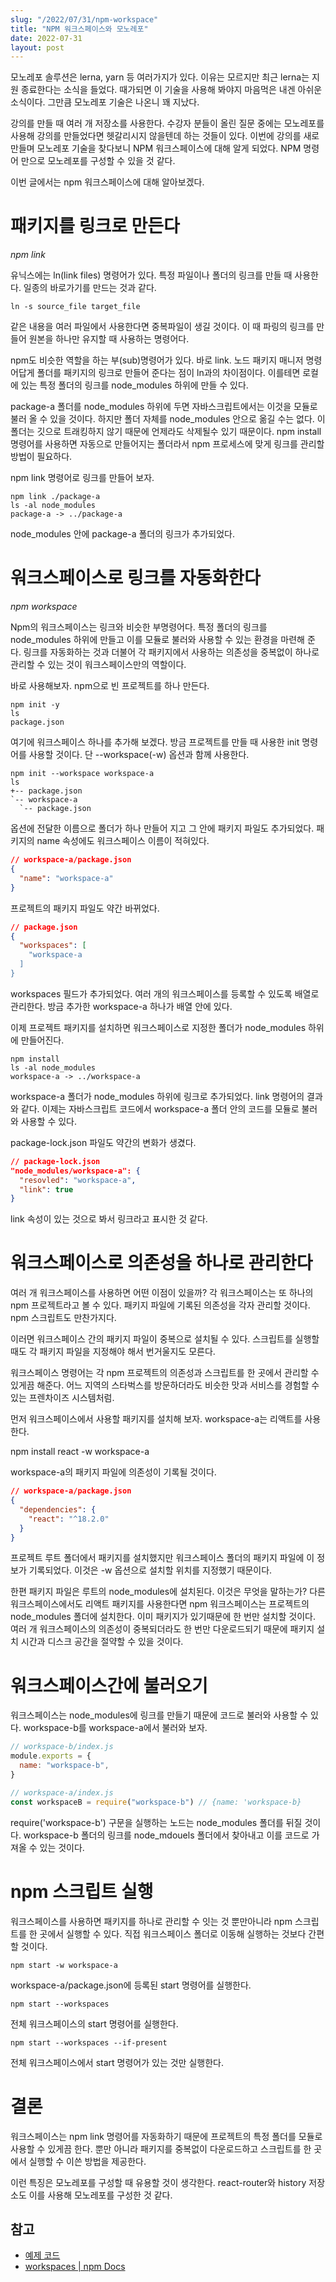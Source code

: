 ```yaml
---
slug: "/2022/07/31/npm-workspace"
title: "NPM 워크스페이스와 모노레포"
date: 2022-07-31
layout: post
---
```


모노레포 솔루션은 lerna, yarn 등 여러가지가 있다. 이유는 모르지만 최근 lerna는 지원 종료한다는 소식을 들었다. 때가되면 이 기술을 사용해 봐야지 마음먹은 내겐 아쉬운 소식이다. 그만큼 모노레포 기술은 나온니 꽤 지났다.

강의를 만들 때 여러 개 저장소를 사용한다. 수강자 분들이 올린 질문 중에는 모노레포를 사용해 강의를 만들었다면 헷갈리시지 않을텐데 하는 것들이 있다. 이번에 강의를 새로 만들며 모노레포 기술을 찾다보니 NPM 워크스페이스에 대해 알게 되었다. NPM 명령어 만으로 모노레포를 구성할 수 있을 것 같다.

이번 글에서는 npm 워크스페이스에 대해 알아보겠다.

# 패키지를 링크로 만든다

_npm link_

유닉스에는 ln(link files) 명령어가 있다. 특정 파일이나 폴더의 링크를 만들 때 사용한다. 일종의 바로가기를 만드는 것과 같다.

```
ln -s source_file target_file
```

같은 내용을 여러 파일에서 사용한다면 중복파일이 생길 것이다. 이 때 파링의 링크를 만들어 원본을 하나만 유지할 때 사용하는 명령어다.

npm도 비슷한 역할을 하는 부(sub)명령어가 있다. 바로 link. 노드 패키지 매니저 명령어답게 폴더를 패키지의 링크로 만들어 준다는 점이 ln과의 차이점이다. 이를테면 로컬에 있는 특정 폴더의 링크를 node_modules 하위에 만들 수 있다.

package-a 폴더를 node_modules 하위에 두면 자바스크립트에서는 이것을 모듈로 불러 올 수 있을 것이다. 하지만 폴더 자체를 node_modules 안으로 옮길 수는 없다. 이 폴더는 깃으로 트래킹하지 않기 때문에 언제라도 삭제될수 있기 때문이다. npm install 명령어를 사용하면 자동으로 만들어지는 폴더라서 npm 프로세스에 맞게 링크를 관리할 방법이 필요하다.

npm link 명령어로 링크를 만들어 보자.

```
npm link ./package-a
ls -al node_modules
package-a -> ../package-a
```

node_modules 안에 package-a 폴더의 링크가 추가되었다.

# 워크스페이스로 링크를 자동화한다

_npm workspace_

Npm의 워크스페이스는 링크와 비슷한 부명령어다. 특정 폴더의 링크를 node_modules 하위에 만들고 이를 모듈로 불러와 사용할 수 있는 환경을 마련해 준다. 링크를 자동화하는 것과 더불어 각 패키지에서 사용하는 의존성을 중복없이 하나로 관리할 수 있는 것이 워크스페이스만의 역할이다.

바로 사용해보자. npm으로 빈 프로젝트를 하나 만든다.

```
npm init -y
ls
package.json
```

여기에 워크스페이스 하나를 추가해 보겠다. 방금 프로젝트를 만들 때 사용한 init 명령어를 사용할 것이다. 단 --workspace(-w) 옵션과 함께 사용한다.

```
npm init --workspace workspace-a
ls
+-- package.json
`-- workspace-a
  `-- package.json
```

옵션에 전달한 이름으로 폴더가 하나 만들어 지고 그 안에 패키지 파일도 추가되었다. 패키지의 name 속성에도 워크스페이스 이름이 적혀있다.

```json
// workspace-a/package.json
{
  "name": "workspace-a"
}
```

프로젝트의 패키지 파일도 약간 바뀌었다.

```json
// package.json
{
  "workspaces": [
    "workspace-a
  ]
}
```

workspaces 필드가 추가되었다. 여러 개의 워크스페이스를 등록할 수 있도록 배열로 관리한다. 방금 추가한 workspace-a 하나가 배열 안에 있다.

이제 프로젝트 패키지를 설치하면 워크스페이스로 지정한 폴더가 node_modules 하위에 만들어진다.

```
npm install
ls -al node_modules
workspace-a -> ../workspace-a
```

workspace-a 폴더가 node_modules 하위에 링크로 추가되었다. link 명령어의 결과와 같다. 이제는 자바스크립트 코드에서 workspace-a 폴더 안의 코드를 모듈로 불러와 사용할 수 있다.

package-lock.json 파일도 약간의 변화가 생겼다.

```json
// package-lock.json
"node_modules/workspace-a": {
  "resovled": "workspace-a",
  "link": true
}
```

link 속성이 있는 것으로 봐서 링크라고 표시한 것 같다.

# 워크스페이스로 의존성을 하나로 관리한다

여러 개 워크스페이스를 사용하면 어떤 이점이 있을까? 각 워크스페이스는 또 하나의 npm 프로젝트라고 볼 수 있다. 패키지 파일에 기록된 의존성을 각자 관리할 것이다. npm 스크립트도 만찬가지다.

이러면 워크스페이스 간의 패키지 파일이 중복으로 설치될 수 있다. 스크립트를 실행할 때도 각 패키지 파일을 지정해야 해서 번거울지도 모른다.

워크스페이스 명령어는 각 npm 프로젝트의 의존성과 스크립트를 한 곳에서 관리할 수 있게끔 해준다. 어느 지역의 스타벅스를 방문하더라도 비슷한 맛과 서비스를 경험할 수 있는 프렌차이즈 시스템처럼.

먼저 워크스페이스에서 사용할 패키지를 설치해 보자. workspace-a는 리액트를 사용한다.

npm install react -w workspace-a

workspace-a의 패키지 파일에 의존성이 기록될 것이다.

```json
// workspace-a/package.json
{
  "dependencies": {
    "react": "^18.2.0"
  }
}
```

프로젝트 루트 폴더에서 패키지를 설치했지만 워크스페이스 폴더의 패키지 파일에 이 정보가 기록되었다. 이것은 -w 옵션으로 설치할 위치를 지정했기 때문이다.

한편 패키지 파일은 루트의 node_modules에 설치된다. 이것은 무엇을 말하는가? 다른 워크스페이스에서도 리액트 패키지를 사용한다면 npm 워크스페이스는 프로젝트의 node_modules 폴더에 설치한다. 이미 패키지가 있기때문에 한 번만 설치할 것이다. 여러 개 워크스페이스의 의존성이 중복되더라도 한 번만 다운로드되기 때문에 패키지 설치 시간과 디스크 공간을 절약할 수 있을 것이다.

# 워크스페이스간에 불러오기

워크스페이스는 node_modules에 링크를 만들기 때문에 코드로 불러와 사용할 수 있다. workspace-b를 workspace-a에서 불러와 보자.

```js
// workspace-b/index.js
module.exports = {
  name: "workspace-b",
}

// workspace-a/index.js
const workspaceB = require("workspace-b") // {name: 'workspace-b}
```

require('workspace-b') 구문을 실행하는 노드는 node_modules 폴더를 뒤질 것이다. workspace-b 폴더의 링크를 node_mdouels 폴더에서 찾아내고 이를 코드로 가져올 수 있는 것이다.

# npm 스크립트 실행

워크스페이스를 사용하면 패키지를 하나로 관리할 수 잇는 것 뿐만아니라 npm 스크립트를 한 곳에서 실행할 수 있다. 직접 워크스페이스 폴더로 이동해 실행하는 것보다 간편할 것이다.

```
npm start -w workspace-a
```

workspace-a/package.json에 등록된 start 명령어를 실행한다.

```
npm start --workspaces
```

전체 워크스페이스의 start 명령어를 실행한다.

```
npm start --workspaces --if-present
```

전체 워크스페이스에서 start 명령어가 있는 것만 실행한다.

# 결론

워크스페이스는 npm link 명령어를 자동화하기 때문에 프로젝트의 특정 폴더를 모듈로 사용할 수 있게끔 한다. 뿐만 아니라 패키지를 중복없이 다운로드하고 스크립트를 한 곳에서 실행할 수 이쓴 방법을 제공한다.

이런 특징은 모노레포를 구성할 때 유용할 것이 생각한다. react-router와 history 저장소도 이를 사용해 모노레포를 구성한 것 같다.

## 참고

- [예제 코드](https://github.com/jeonghwan-kim/jeonghwan-kim.github.io-examples/tree/main/2022-07-29-npm-workspace)
- [workspaces | npm Docs](https://docs.npmjs.com/cli/v7/using-npm/workspaces)
